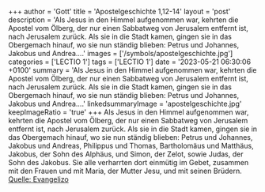 +++
author = 'Gott'
title = 'Apostelgeschichte 1,12-14'
layout = 'post'
description = 'Als Jesus in den Himmel aufgenommen war, kehrten die Apostel vom Ölberg, der nur einen Sabbatweg von Jerusalem entfernt ist, nach Jerusalem zurück. Als sie in die Stadt kamen, gingen sie in das Obergemach hinauf, wo sie nun ständig blieben: Petrus und Johannes, Jakobus und Andrea....'
images = ['/symbols/apostelgeschichte.jpg']
categories = ['LECTIO 1']
tags = ['LECTIO 1']
date = '2023-05-21 06:30:06 +0100'
summary = 'Als Jesus in den Himmel aufgenommen war, kehrten die Apostel vom Ölberg, der nur einen Sabbatweg von Jerusalem entfernt ist, nach Jerusalem zurück. Als sie in die Stadt kamen, gingen sie in das Obergemach hinauf, wo sie nun ständig blieben: Petrus und Johannes, Jakobus und Andrea....'
linkedsummaryImage = 'apostelgeschichte.jpg'
keepImageRatio = 'true'
+++
Als Jesus in den Himmel aufgenommen war, kehrten die Apostel vom Ölberg, der nur einen Sabbatweg von Jerusalem entfernt ist, nach Jerusalem zurück.
Als sie in die Stadt kamen, gingen sie in das Obergemach hinauf, wo sie nun ständig blieben: Petrus und Johannes, Jakobus und Andreas, Philippus und Thomas, Bartholomäus und Matthäus, Jakobus, der Sohn des Alphäus, und Simon, der Zelot, sowie Judas, der Sohn des Jakobus.<!--more-->
Sie alle verharrten dort einmütig im Gebet, zusammen mit den Frauen und mit Maria, der Mutter Jesu, und mit seinen Brüdern.<br> [Quelle: Evangelizo](https://evangeliumtagfuertag.org/DE/gospel)